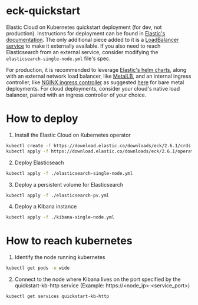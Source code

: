# eck-quickstart
Elastic Cloud on Kubernetes quickstart deployment (for dev, not production). Instructions for deployment can be found in [Elastic's documentation](https://www.elastic.co/guide/en/cloud-on-k8s/current/k8s-quickstart.html). The only additional piece added to it is a [LoadBalancer service](https://kubernetes.io/docs/concepts/services-networking/service/#loadbalancer) to make it externally available. If you also need to reach Elasticsearch from an external service, consider modifying the `elasticsearch-single-node.yml` file's spec.

For production, it is recommended to leverage [Elastic's helm charts](https://www.elastic.co/guide/en/cloud-on-k8s/current/k8s-install-helm.html#k8s-install-helm), along with an external network load balancer, like [MetalLB](https://metallb.universe.tf), and an internal ingress controller, like [NGINX ingress controller](https://kubernetes.github.io/ingress-nginx/deploy/#cloud-deployments) as suggested [here](https://kubernetes.github.io/ingress-nginx/deploy/baremetal/#bare-metal-considerations) for bare metal deployments. For cloud deployments, consider your cloud's native load balancer, paired with an ingress controller of your choice.

# How to deploy
1. Install the Elastic Cloud on Kubernetes operator
```bash
kubectl create -f https://download.elastic.co/downloads/eck/2.6.1/crds.yaml
kubectl apply -f https://download.elastic.co/downloads/eck/2.6.1/operator.yaml
```

2. Deploy Elasticseach
```bash
kubectl apply -f ./elasticsearch-single-node.yml
```

3. Deploy a persistent volume for Elasticsearch
```bash
kubectl apply -f ./elasticsearch-pv.yml
```

4. Deploy a Kibana instance
```bash
kubectl apply -f ./kibana-single-node.yml
```

# How to reach kubernetes
1. Identify the node running kubernetes
```bash
kubectl get pods -o wide
```

2. Connect to the node where Kibana lives on the port specified by the quickstart-kb-http service (Example: https://\<node\_ip\>:\<service\_port\>)
```bash
kubectl get services quickstart-kb-http
```
